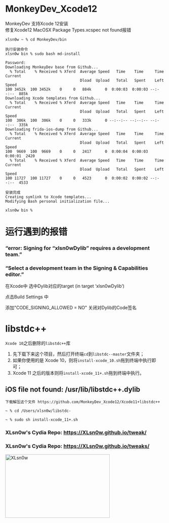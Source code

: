 # MonkeyDev_Xcode12

MonkeyDev 支持Xcode 12安装  
修复Xcode12 MacOSX Package Types.xcspec not found报错

```
xlsn0w ~ % cd MonkeyDev/bin

执行安装命令
xlsn0w bin % sudo bash md-install

Password:
Downloading MonkeyDev base from Github...
  % Total    % Received % Xferd  Average Speed   Time    Time     Time  Current
                                 Dload  Upload   Total   Spent    Left  Speed
100 3452k  100 3452k    0     0   884k      0  0:00:03  0:00:03 --:--:--  885k
Downloading Xcode templates from Github...
  % Total    % Received % Xferd  Average Speed   Time    Time     Time  Current
                                 Dload  Upload   Total   Spent    Left  Speed
100  306k  100  306k    0     0   333k      0 --:--:-- --:--:-- --:--:--  335k
Downloading frida-ios-dump from Github...
  % Total    % Received % Xferd  Average Speed   Time    Time     Time  Current
                                 Dload  Upload   Total   Spent    Left  Speed
100  9669  100  9669    0     0   2417      0  0:00:04  0:00:03  0:00:01  2420
  % Total    % Received % Xferd  Average Speed   Time    Time     Time  Current
                                 Dload  Upload   Total   Spent    Left  Speed
100 11727  100 11727    0     0   4523      0  0:00:02  0:00:02 --:--:--  4533

安装完成
Creating symlink to Xcode templates...
Modifying Bash personal initialization file...

xlsn0w bin % 
```
# 运行遇到的报错

### “error: Signing for “xlsn0wDylib” requires a development team.”
### “Select a development team in the Signing & Capabilities editor.”

在Xcode中 选中Dylib对应的target (in target ‘xlsn0wDylib’)

点击Build Settings 中

添加"CODE_SIGNING_ALLOWED = NO" 关闭对Dylib的Code签名


# libstdc++
`Xcode 10`之后删除的`libstdc++`库

1. 先下载下来这个项目，然后打开终端`cd`到`libstdc--master`文件夹；
2. 如果你使用的是 Xcode 10，则将`install-xcode_10.sh`拖到终端中执行即可；
3. Xcode 11 之后的版本则将`install-xcode_11+.sh`拖到终端中执行。

## iOS file not found: /usr/lib/libstdc++.dylib
```
下载解压这个文件 https://github.com/MonkeyDev_Xcode12/Xcode11+libstdc++

~ % cd /Users/xlsn0w/libstdc- 

~ % sudo sh install-xcode_11+.sh
```


### XLsn0w's Cydia Repo: https://XLsn0w.github.io/tweak/
### XLsn0w's Cydia Repo: https://XLsn0w.github.io/tweaks/
<img src="https://mmbiz.qpic.cn/mmbiz_png/e1CScbLqXaDLNkHOHfTk0u2AMqoibONBGibqic0tAATsf1Hzusibe3YvvaDMiamagt9OfGHsEicuu9YsfxibIsy0EmEjA/640?wx_fmt=png&wxfrom=5&wx_lazy=1&wx_co=1" alt="XLsn0w" width="330" height="200" align="bottom" />

